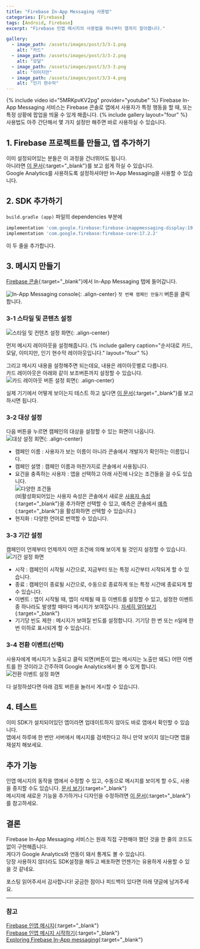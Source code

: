 ```yaml
---
title: "Firebase In-App Messaging 사용법"
categories: [Firebase]
tags: [Android, Firebase]
excerpt: "Firebase 인앱 메시지의 사용법을 하나부터 열까지 알아봅니다."

gallery:
  - image_path: /assets/images/post/3/3-1.png
    alt: "카드"
  - image_path: /assets/images/post/3/3-2.png
    alt: "모달"
  - image_path: /assets/images/post/3/3-3.png
    alt: "이미지만"
  - image_path: /assets/images/post/3/3-4.png
    alt: "인기 현수막"
---
```

{% include video id="5MRKpvKV2pg" provider="youtube" %}
Firebase In-App Messaging 서비스는 Firebase 콘솔로 앱에서 사용자가 특정 행동을 할 때, 또는 특정 상황에 팝업을 띄울 수 있게 해줍니다.
{% include gallery layout="four" %}
사용법도 아주 간단해서 몇 가지 설정만 해주면 바로 사용하실 수 있습니다.  

## 1. Firebase 프로젝트를 만들고, 앱 추가하기
이미 설정되어있는 분들은 이 과정을 건너뛰어도 됩니다.  
아니라면 [이 문서](https://firebase.google.com/docs/android/setup){:target="_blank"}를 보고 쉽게 하실 수 있습니다.  
Google Analytics를 사용하도록 설정하셔야만 In-App Messaging을 사용할 수 있습니다.

## 2. SDK 추가하기
`build.gradle (app)` 파일의 dependencies 부분에
```gradle
implementation 'com.google.firebase:firebase-inappmessaging-display:19.0.3'
implementation 'com.google.firebase:firebase-core:17.2.2'
```
이 두 줄을 추가합니다.

## 3. 메시지 만들기
[Firebase 콘솔](https://console.firebase.google.com){:target="_blank"}에서 In-App Messaging 탭에 들어갑니다.  

![In-App Messaging console](/assets/images/post/3/1.png){: .align-center}
`첫 번째 캠페인 만들기` 버튼을 클릭합니다.

### 3-1 스타일 및 콘텐츠 설정
![스타일 밎 컨텐츠 설정 화면](/assets/images/post/3/2.png){: .align-center}  

먼저 메시지 레이아웃을 설정해줍니다.
{% include gallery caption="순서대로 카드, 모달, 이미지만, 인기 현수막 레이아웃입니다." layout="four" %}

그리고 메시지 내용을 설정해주면 되는데요, 내용은 레이아웃별로 다릅니다.  
카드 레이아웃은 아래와 같이 보조버튼까지 설정할 수 있습니다.
![카드 레이아웃 버튼 설정 회면](/assets/images/post/3/4.png){: .align-center}  

실제 기기에서 어떻게 보이는지 테스트 하고 싶다면 [이 문서](https://firebase.google.com/docs/in-app-messaging/get-started?authuser=0&platform=android#get_your_apps_instance_id){:target="_blank"}를 보고 하시면 됩니다.

### 3-2 대상 설정
다음 버튼을 누르면 캠페인의 대상을 설정할 수 있는 화면이 나옵니다.
![대상 설정 회면](/assets/images/post/3/5.png){: .align-center}  

- 캠페인 이름 : 사용자가 보는 이름이 아니라 콘솔에서 개발자가 확인하는 이름입니다.
- 캠페인 설명 : 캠페인 이름과 마찬가지로 콘솔에서 사용됩니다.
- 요건을 충족하는 사용자 : 앱을 선택하고 아래 사진에 나오는 조건들을 걸 수도 있습니다.  
![다양한 조건들](/assets/images/post/3/6.png)  
 (비활성화되어있는 사용자 속성은 콘솔에서 새로운 [사용자 속성](https://firebase.google.com/docs/analytics/user-properties?platform=android&authuser=0){:target="_blank"}을 추가하면 선택할 수 있고, 예측은 콘솔에서 [예측](https://firebase.google.com/docs/predictions?authuser=0){:target="_blank"}을 활성화하면 선택할 수 있습니다.)
- 현지화 : 다양한 언어로 번역할 수 있습니다.

### 3-3 기간 설정
캠페인이 언제부터 언제까지 어떤 조건에 의해 보이게 될 것인지 설정할 수 있습니다.
![기간 설정 화면](/assets/images/post/3/7.png)

- 시작 : 캠페인이 시작될 시간으로, 지금부터 또는 특정 시간부터 시작되게 할 수 있습니다.
- 종료 : 캠페인이 종료될 시간으로, 수동으로 종료하게 또는 특정 시간에 종료되게 할 수 있습니다.
- 이벤트 : 앱이 시작될 때, 앱이 삭제될 때 등 이벤트를 설정할 수 있고, 설정한 이벤트 중 하나라도 발생할 때마다 메시지가 보여집니다. [자세히 알아보기](https://firebase.google.com/docs/analytics/android/events?authuser=0){:target="_blank"}
- 기기당 빈도  제한 : 메시지가 보여질 빈도를 설정합니다. 기기당 한 번 또는 n일에 한번 이하로 표시되게 할 수 있습니다.

### 3-4 전환 이벤트(선택)
사용자에게 메시지가 노출되고 클릭 되면(버튼이 없는 메시지는 노출만 돼도) 어떤 이벤트를 한 것이라고 간주하여 Google Analytics에서 볼 수 있게 합니다.
![전환 이벤트 설정 화면](/assets/images/post/3/8.png)  

다 설정하셨다면 아래 검토 버튼을 눌러서 게시할 수 있습니다.

## 4. 테스트
이미 SDK가 설치되어있던 앱이라면 업데이트하지 않아도 바로 앱에서 확인할 수 있습니다.  
앱에서 하루에 한 번만 서버에서 메시지를 검색한다고 하니 만약 보이지 않는다면 앱을 재설치 해보세요.  

## 추가 기능
인앱 메시지의 동작을 앱에서 수정할 수 있고, 수동으로 메시지를 보이게 할 수도, 사용을 중지할 수도 있습니다. [문서 보기](https://firebase.google.com/docs/in-app-messaging/modify-message-behavior?authuser=0&platform=android){:target="_blank"}  
메시지에 새로운 기능을 추가하거나 디자인을 수정하려면 [이 문서](https://firebase.google.com/docs/in-app-messaging/customize-messages?authuser=0&platform=android){:target="_blank"}를 참고하세요.

## 결론
Firebase In-App Messaging 서비스는 원래 직접 구현해야 했던 것을 한 줄의 코드도 없이 구현해줍니다.  
게다가 Google Analytics와 연동이 돼서 통계도 볼 수 있습니다.  
당장 사용하지 않더라도 SDK설정을 해두고 배포하면 언젠가는 유용하게 사용할 수 있을 것 같네요.  

포스팅 읽어주셔서 감사합니다! 궁금한 점이나 피드백이 있다면 아래 댓글에 남겨주세요.

---
### 참고
[Firebase 인앱 메시지](https://firebase.google.com/docs/in-app-messaging?authuser=0){:target="_blank"}  
[Firebase 인앱 메시지 시작하기](https://firebase.google.com/docs/in-app-messaging/get-started?authuser=0&platform=android){:target="_blank"}  
[Exploring Firebase In-App messaging](https://medium.com/coding-blocks/exploring-firebase-in-app-messaging-e3cbcf3d6895){:target="_blank"}